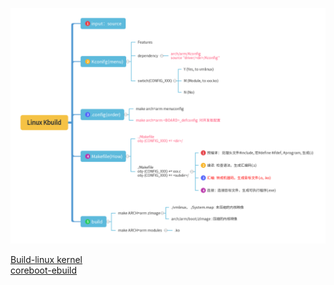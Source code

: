 ![image](./img/Linux%20Kbuild.png)

[Build-linux kernel](https://phoenixnap.com/kb/build-linux-kernel)<br>
[coreboot-ebuild](https://chromium-review.googlesource.com/c/chromiumos/overlays/chromiumos-overlay/+/1840032) 